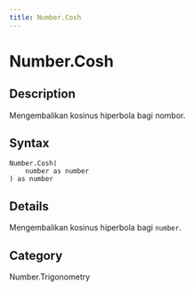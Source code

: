 ```yaml
---
title: Number.Cosh
---
```


# Number.Cosh


## Description

Mengembalikan kosinus hiperbola bagi nombor.


## Syntax

```powerquery
Number.Cosh(
    number as number
) as number
```


## Details

Mengembalikan kosinus hiperbola bagi <code>number</code>.



## Category
Number.Trigonometry
